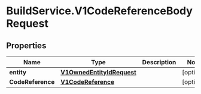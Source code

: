 # BuildService.V1CodeReferenceBodyRequest

## Properties
Name | Type | Description | Notes
------------ | ------------- | ------------- | -------------
**entity** | [**V1OwnedEntityIdRequest**](V1OwnedEntityIdRequest.md) |  | [optional] 
**CodeReference** | [**V1CodeReference**](V1CodeReference.md) |  | [optional] 



